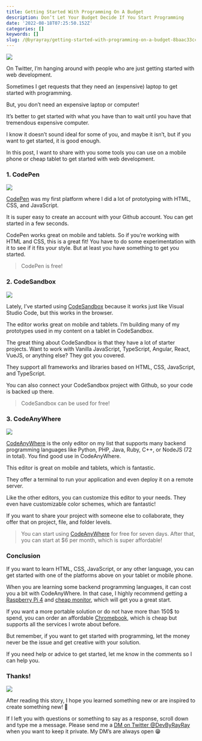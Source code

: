 ```yaml
---
title: Getting Started With Programming On A Budget
description: Don’t Let Your Budget Decide If You Start Programming
date: '2022-08-18T07:25:50.152Z'
categories: []
keywords: []
slug: /@byrayray/getting-started-with-programming-on-a-budget-8baac33ccc19
---
```


![](/images/0__r2vtGoEnprpvY22y.jpg)

On Twitter, I’m hanging around with people who are just getting started with web development.

Sometimes I get requests that they need an (expensive) laptop to get started with programming.

But, you don’t need an expensive laptop or computer!

It’s better to get started with what you have than to wait until you have that tremendous expensive computer.

I know it doesn’t sound ideal for some of you, and maybe it isn’t, but if you want to get started, it is good enough.

In this post, I want to share with you some tools you can use on a mobile phone or cheap tablet to get started with web development.

### 1\. CodePen

![](/images/1__4mbESV__hHuDNHue2HKQ3Gw.png)

[CodePen](https://codepen.io/) was my first platform where I did a lot of prototyping with HTML, CSS, and JavaScript.

It is super easy to create an account with your Github account. You can get started in a few seconds.

CodePen works great on mobile and tablets. So if you’re working with HTML and CSS, this is a great fit! You have to do some experimentation with it to see if it fits your style. But at least you have something to get you started.

> CodePen is free!

### 2\. CodeSandbox

![](/images/1__DdnHUw7dTj7pIoQG3lqa0w.png)

Lately, I’ve started using [CodeSandbox](https://codesandbox.io/) because it works just like Visual Studio Code, but this works in the browser.

The editor works great on mobile and tablets. I’m building many of my prototypes used in my content on a tablet in CodeSandbox.

The great thing about CodeSandbox is that they have a lot of starter projects. Want to work with Vanilla JavaScript, TypeScript, Angular, React, VueJS, or anything else? They got you covered.

They support all frameworks and libraries based on HTML, CSS, JavaScript, and TypeScript.

You can also connect your CodeSandbox project with Github, so your code is backed up there.

> CodeSandbox can be used for free!

### 3\. CodeAnyWhere

![](/images/0__DWcwvXnfj7LKKygC.gif)

[CodeAnyWhere](https://codeanywhere.com/?ref=raymonschouwenaar) is the only editor on my list that supports many backend programming languages like Python, PHP, Java, Ruby, C++, or NodeJS (72 in total). You find good use in CodeAnyWhere.

This editor is great on mobile and tablets, which is fantastic.

They offer a terminal to run your application and even deploy it on a remote server.

Like the other editors, you can customize this editor to your needs. They even have customizable color schemes, which are fantastic!

If you want to share your project with someone else to collaborate, they offer that on project, file, and folder levels.

> You can start using [CodeAnyWhere](https://codeanywhere.com/?ref=raymonschouwenaar) for free for seven days. After that, you can start at $6 per month, which is super affordable!

### Conclusion

If you want to learn HTML, CSS, JavaScript, or any other language, you can get started with one of the platforms above on your tablet or mobile phone.

When you are learning some backend programming languages, it can cost you a bit with CodeAnyWhere. In that case, I highly recommend getting a [Raspberry Pi 4](https://amzn.to/3dBUljg) and [cheap monitor](https://amzn.to/3AsApIw), which will get you a great start.

If you want a more portable solution or do not have more than 150$ to spend, you can order an affordable [Chromebook](https://amzn.to/3c1dAlG), which is cheap but supports all the services I wrote about before.

But remember, if you want to get started with programming, let the money never be the issue and get creative with your solution.

If you need help or advice to get started, let me know in the comments so I can help you.

### Thanks!

![](/images/0__fsZzXoHyoGLoi__WI.jpg)

After reading this story, I hope you learned something new or are inspired to create something new! 🤗

If I left you with questions or something to say as a response, scroll down and type me a message. Please send me a [DM on Twitter @DevByRayRay](https://twitter.com/@devbyrayray) when you want to keep it private. My DM’s are always open 😁


